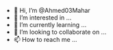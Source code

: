 - 👋 Hi, I’m @Ahmed03Mahar
- 👀 I’m interested in ...
- 🌱 I’m currently learning ...
- 💞️ I’m looking to collaborate on ...
- 📫 How to reach me ...

<!---
Ahmed03Mahar/Ahmed03Mahar is a ✨ special ✨ repository because its `README.md` (this file) appears on your GitHub profile.
You can click the Preview link to take a look at your changes.
--->
